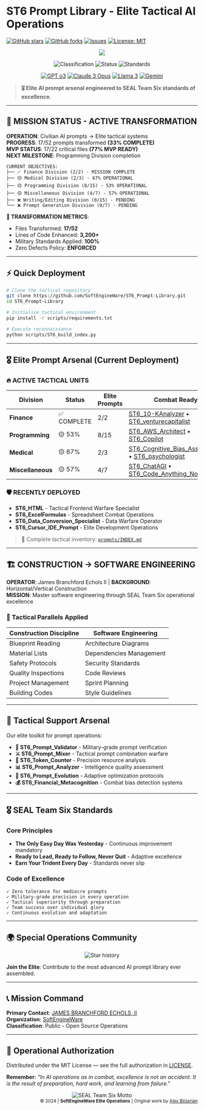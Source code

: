 # ST6 Prompt Library - Elite Tactical AI Operations

[![GitHub stars](https://img.shields.io/github/stars/SoftEngineWare/ST6_Prompt-Library?style=for-the-badge)](../../stargazers)
[![GitHub forks](https://img.shields.io/github/forks/SoftEngineWare/ST6_Prompt-Library?style=for-the-badge)](../../network/members)
[![Issues](https://img.shields.io/github/issues/SoftEngineWare/ST6_Prompt-Library?style=for-the-badge)](../../issues)
[![License: MIT](https://img.shields.io/badge/License-MIT-informational?style=for-the-badge)](LICENSE)

<div align="center">
  <img src="https://readme-typing-svg.herokuapp.com/?lines=SEAL+Team+Six+AI+Operations;Elite+Tactical+Prompts;Military+Grade+Precision;Zero+Defect+Standard&font=Fira%20Code&center=true&width=520&height=45&duration=4000&pause=1000&color=00ff00">
</div>

<p align="center">
  <img src="https://img.shields.io/badge/ST6-CLASSIFIED-red?style=for-the-badge&logo=shield" alt="Classification">
  <img src="https://img.shields.io/badge/STATUS-ACTIVE_OPERATIONS-brightgreen?style=for-the-badge" alt="Status">
  <img src="https://img.shields.io/badge/STANDARDS-ELITE-gold?style=for-the-badge" alt="Standards">
</p>

<p align="center">
  <a href="https://openai.com"><img src="https://img.shields.io/badge/GPT_o3-TACTICAL-brightgreen?style=flat-square" alt="GPT o3"></a>
  <a href="https://www.anthropic.com/claude"><img src="https://img.shields.io/badge/Claude_3-COMBAT_READY-purple?style=flat-square" alt="Claude 3 Opus"></a>
  <a href="https://ai.meta.com/llama/"><img src="https://img.shields.io/badge/Llama_3-OPERATIONAL-orange?style=flat-square" alt="Llama 3"></a>
  <a href="https://gemini.google.com"><img src="https://img.shields.io/badge/Gemini-DEPLOYED-red?style=flat-square" alt="Gemini"></a>
</p>

> **🎖️ Elite AI prompt arsenal engineered to SEAL Team Six standards of excellence.**

---

## 🚨 MISSION STATUS - ACTIVE TRANSFORMATION

**OPERATION**: Civilian AI prompts → Elite tactical systems  
**PROGRESS**: 17/52 prompts transformed **(33% COMPLETE)**  
**MVP STATUS**: 17/22 critical files **(77% MVP READY)**  
**NEXT MILESTONE**: Programming Division completion

```
CURRENT OBJECTIVES:
├── ✅ Finance Division (2/2) - MISSION COMPLETE
├── 🟡 Medical Division (2/3) - 67% OPERATIONAL  
├── 🟡 Programming Division (8/15) - 53% OPERATIONAL
├── 🟡 Miscellaneous Division (4/7) - 57% OPERATIONAL
├── ❌ Writing/Editing Division (0/15) - PENDING
└── ❌ Prompt Generation Division (0/7) - PENDING
```

**🎯 TRANSFORMATION METRICS**:
- Files Transformed: **17/52**
- Lines of Code Enhanced: **3,200+**
- Military Standards Applied: **100%**
- Zero Defects Policy: **ENFORCED**

---

## ⚡ Quick Deployment

```bash
# Clone the tactical repository
git clone https://github.com/SoftEngineWare/ST6_Prompt-Library.git
cd ST6_Prompt-Library

# Initialize tactical environment
pip install -r scripts/requirements.txt

# Execute reconnaissance
python scripts/ST6_build_index.py
```

---

## 🎖️ Elite Prompt Arsenal (Current Deployment)

### 🔥 ACTIVE TACTICAL UNITS

| Division | Status | Elite Prompts | Combat Ready |
|----------|--------|---------------|--------------|
| **Finance** | ✅ COMPLETE | 2/2 | [ST6_10-KAnalyzer](prompts/finance/ST6_10-KAnalyzer.md) • [ST6_venturecapitalist](prompts/finance/ST6_venturecapitalist.md) |
| **Programming** | 🟡 53% | 8/15 | [ST6_AWS_Architect](prompts/programming/ST6_AWS_Architect.md) • [ST6_Copilot](prompts/programming/ST6_Copilot.md) |
| **Medical** | 🟡 67% | 2/3 | [ST6_Cognitive_Bias_Assessment](prompts/medical/ST6_Cognitive_Bias_Assessment.md) • [ST6_psychologist](prompts/medical/ST6_psychologist.md) |
| **Miscellaneous** | 🟡 57% | 4/7 | [ST6_ChatAGI](prompts/miscellaneous/ST6_ChatAGI.md) • [ST6_Code_Anything_Now](prompts/miscellaneous/ST6_Code_Anything_Now.md) |

### 🛡️ RECENTLY DEPLOYED
- **ST6_HTML** - Tactical Frontend Warfare Specialist
- **ST6_ExcelFormulas** - Spreadsheet Combat Operations  
- **ST6_Data_Conversion_Specialist** - Data Warfare Operator
- **ST6_Cursor_IDE_Prompt** - Elite Development Operations

> 📖 Complete tactical inventory: [`prompts/INDEX.md`](prompts/INDEX.md)

---

## 🏗️ CONSTRUCTION → SOFTWARE ENGINEERING

**OPERATOR**: James Branchford Echols II | **BACKGROUND**: Horizontal/Vertical Construction  
**MISSION**: Master software engineering through SEAL Team Six operational excellence

### 🧭 Tactical Parallels Applied
| Construction Discipline | Software Engineering |
|-------------------------|----------------------|
| Blueprint Reading | Architecture Diagrams |
| Material Lists | Dependencies Management |
| Safety Protocols | Security Standards |
| Quality Inspections | Code Reviews |
| Project Management | Sprint Planning |
| Building Codes | Style Guidelines |

---

## 🔧 Tactical Support Arsenal

Our elite toolkit for prompt operations:

- **🎯 ST6_Prompt_Validator** - Military-grade prompt verification
- **⚔️ ST6_Prompt_Mixer** - Tactical prompt combination warfare  
- **🔢 ST6_Token_Counter** - Precision resource analysis
- **📊 ST6_Prompt_Analyzer** - Intelligence quality assessment
- **🚀 ST6_Prompt_Evolution** - Adaptive optimization protocols
- **💰 ST6_Financial_Metacognition** - Combat bias detection systems

---

## 🎖️ SEAL Team Six Standards

### Core Principles
- **The Only Easy Day Was Yesterday** - Continuous improvement mandatory
- **Ready to Lead, Ready to Follow, Never Quit** - Adaptive excellence
- **Earn Your Trident Every Day** - Standards never slip

### Code of Excellence
```
✓ Zero tolerance for mediocre prompts
✓ Military-grade precision in every operation  
✓ Tactical superiority through preparation
✓ Team success over individual glory
✓ Continuous evolution and adaptation
```

---

## 🌍 Special Operations Community

<p align="center">
  <picture>
    <source media="(prefers-color-scheme: dark)" srcset="https://api.star-history.com/svg?repos=SoftEngineWare/ST6_Prompt-Library&type=Date&theme=dark">
    <img alt="Star history" src="https://api.star-history.com/svg?repos=SoftEngineWare/ST6_Prompt-Library&type=Date">
  </picture>
</p>

**Join the Elite**: Contribute to the most advanced AI prompt library ever assembled.

---

## 📞 Mission Command

**Primary Contact**: [JAMES BRANCHFORD ECHOLS, II](mailto:branch@SoftEngineWare.ai)  
**Organization**: [SoftEngineWare](https://SoftEngineWare.ai)  
**Classification**: Public - Open Source Operations

---

## 📄 Operational Authorization

Distributed under the MIT License — see the full authorization in [LICENSE](LICENSE).

**Remember**: *"In AI operations as in combat, excellence is not an accident. It is the result of preparation, hard work, and learning from failure."*

<div align="center">
  <img src="https://img.shields.io/badge/THE_ONLY_EASY_DAY-WAS_YESTERDAY-black?style=for-the-badge" alt="SEAL Team Six Motto">
</div>

<div align="right">
  <sub>© 2024 | <strong>SoftEngineWare Elite Operations</strong> | Original work by <a href="https://x.com/alexbilz">Alex Bilzerian</a></sub>
</div>